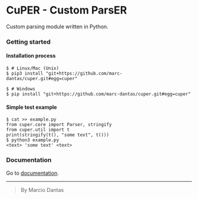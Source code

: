 # CuPER - Custom ParsER
Custom parsing module written in Python.

### Getting started

#### **Installation process**
```console
$ # Linux/Mac (Unix)
$ pip3 install "git+https://github.com/marc-dantas/cuper.git#egg=cuper"

$ # Windows
$ pip install "git+https://github.com/marc-dantas/cuper.git#egg=cuper"
```

#### **Simple test example**
```console
$ cat >> example.py
from cuper.core import Parser, stringify
from cuper.util import t
print(stringify(t(), "some text", t()))
$ python3 example.py
<text> 'some text' <text>
```

### Documentation
Go to [documentation](./doc.md).

---

> By Marcio Dantas